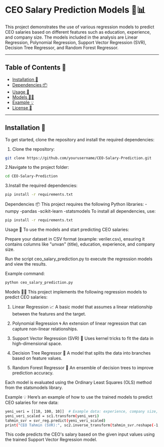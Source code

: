 # CEO Salary Prediction Models 💼📊

This project demonstrates the use of various regression models to predict CEO salaries based on different features such as education, experience, and company size. The models included in the analysis are Linear Regression, Polynomial Regression, Support Vector Regression (SVR), Decision Tree Regressor, and Random Forest Regressor.

---

## Table of Contents 📑

- [Installation 🔧](#installation)
- [Dependencies 📦](#dependencies)
- [Usage 🚀](#usage)
- [Models 🧑‍🏫](#models)
- [Example 💡](#example)
- [License 📜](#license)

---

## Installation 🔧

To get started, clone the repository and install the required dependencies:

1. Clone the repository:
  ```bash
  git clone https://github.com/yourusername/CEO-Salary-Prediction.git
  ```
2.Navigate to the project folder:
  ```bash
  cd CEO-Salary-Prediction
  ```
3.Install the required dependencies:
  ```bash
  pip install -r requirements.txt
  ```
Dependencies 📦
This project requires the following Python libraries:
-numpy
-pandas
-scikit-learn
-statsmodels
To install all dependencies, use:
  ```bash
  pip install -r requirements.txt
  ```
Usage 🚀
To use the models and start predicting CEO salaries:

Prepare your dataset in CSV format (example: veriler.csv), ensuring it contains columns like "unvan" (title), education, experience, and company size.

Run the script ceo_salary_prediction.py to execute the regression models and view the results.

Example command:
  ```bash
  python ceo_salary_prediction.py
  ```
Models 🧑‍🏫
This project implements the following regression models to predict CEO salaries:

1. Linear Regression 📈
A basic model that assumes a linear relationship between the features and the target.

2. Polynomial Regression 🌀
An extension of linear regression that can capture non-linear relationships.

3. Support Vector Regression (SVR) 🔮
Uses kernel tricks to fit the data in high-dimensional space.

4. Decision Tree Regressor 🌳
A model that splits the data into branches based on feature values.

5. Random Forest Regressor 🌲
An ensemble of decision trees to improve prediction accuracy.

Each model is evaluated using the Ordinary Least Squares (OLS) method from the statsmodels library.

Example 💡
Here’s an example of how to use the trained models to predict CEO salaries for new data:

  ```bash
  yeni_veri = [[10, 100, 10]]  # Example data: experience, company size, and education
  yeni_veri_scaled = sc1.transform(yeni_veri)
  tahmin_svr = svr_reg.predict(yeni_veri_scaled)
  print("CEO Tahmin (SVR):", sc2.inverse_transform(tahmin_svr.reshape(-1, 1)))
  ```
This code predicts the CEO's salary based on the given input values using the trained Support Vector Regression model.




